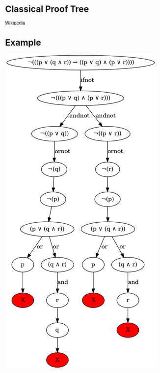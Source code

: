 # Classical Proof Tree 

[Wikipedia](https://en.wikipedia.org/wiki/Method_of_analytic_tableaux)

# Example

![img](https://github.com/MEgooneh/ClassicalProofTree/blob/master/notebooks/tree.png)

